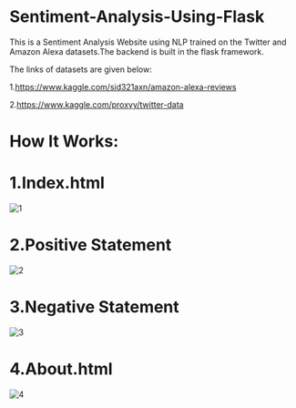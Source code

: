 # Sentiment-Analysis-Using-Flask

This is a Sentiment Analysis Website using NLP trained on the Twitter and Amazon Alexa datasets.The backend is built in the flask framework.

The links of datasets are given below:

1.https://www.kaggle.com/sid321axn/amazon-alexa-reviews

2.https://www.kaggle.com/proxyy/twitter-data

# How It Works:

# 1.Index.html
![1](https://user-images.githubusercontent.com/38583162/82411000-8b38a400-9a8e-11ea-877f-8aefab514942.png)

# 2.Positive Statement
![2](https://user-images.githubusercontent.com/38583162/82419074-82020400-9a9b-11ea-8922-5f3f947ae6f8.png)

# 3.Negative Statement
![3](https://user-images.githubusercontent.com/38583162/82411119-cc30b880-9a8e-11ea-9eec-5aa5213da715.png)

# 4.About.html
![4](https://user-images.githubusercontent.com/38583162/82419100-87f7e500-9a9b-11ea-9e6b-0e5192c60892.png)




